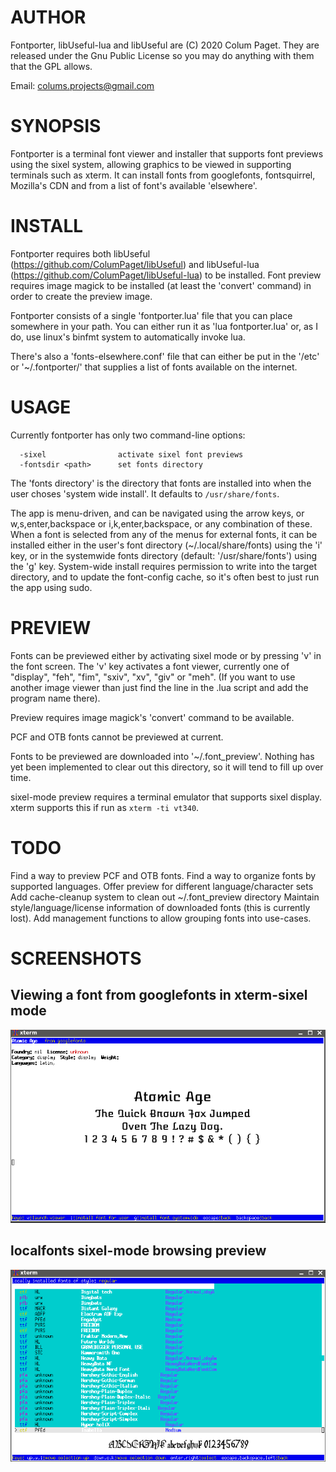 AUTHOR
======

Fontporter, libUseful-lua and libUseful are (C) 2020 Colum Paget. They are released under the Gnu Public License so you may do anything with them that the GPL allows.

Email: colums.projects@gmail.com


SYNOPSIS
========

Fontporter is a terminal font viewer and installer that supports font previews using the sixel system, allowing graphics to be viewed in supporting terminals such as xterm. It can install fonts from googlefonts, fontsquirrel, Mozilla's CDN and from a list of font's available 'elsewhere'.

INSTALL
=======

Fontporter requires both libUseful (https://github.com/ColumPaget/libUseful) and libUseful-lua (https://github.com/ColumPaget/libUseful-lua) to be installed. Font preview requires image magick to be installed (at least the 'convert' command) in order to create the preview image. 

Fontporter consists of a single 'fontporter.lua' file that you can place somewhere in your path. You can either run it as 'lua fontporter.lua' or, as I do, use linux's binfmt system to automatically invoke lua.

There's also a 'fonts-elsewhere.conf' file that can either be put in the '/etc' or '~/.fontporter/' that supplies a list of fonts available on the internet.


USAGE
=====

Currently fontporter has only two command-line options:

```
  -sixel                activate sixel font previews
  -fontsdir <path>      set fonts directory
```

The 'fonts directory' is the directory that fonts are installed into when the user choses 'system wide install'. It defaults to `/usr/share/fonts`.

The app is menu-driven, and can be navigated using the arrow keys, or w,s,enter,backspace or i,k,enter,backspace, or any combination of these. When a font is selected from any of the menus for external fonts, it can be installed either in the user's font directory (~/.local/share/fonts) using the 'i' key, or in the systemwide fonts directory (default: '/usr/share/fonts') using the 'g' key. System-wide install requires permission to write into the target directory, and to update the font-config cache, so it's often best to just run the app using sudo.


PREVIEW
=======

Fonts can be previewed either by activating sixel mode or by pressing 'v' in the font screen. The 'v' key activates a font viewer, currently one of "display", "feh", "fim", "sxiv", "xv", "giv" or "meh". (If you want to use another image viewer than just find the line in the .lua script and add the program name there).

Preview requires image magick's 'convert' command to be available.

PCF and OTB fonts cannot be previewed at current.

Fonts to be previewed are downloaded into '~/.font_preview'. Nothing has yet been implemented to clear out this directory, so it will tend to fill up over time.

sixel-mode preview requires a terminal emulator that supports sixel display. xterm supports this if run as `xterm -ti vt340`.


TODO
====

Find a way to preview PCF and OTB fonts.
Find a way to organize fonts by supported languages.
Offer preview for different language/character sets
Add cache-cleanup system to clean out ~/.font_preview directory
Maintain style/language/license information of downloaded fonts (this is currently lost).
Add management functions to allow grouping fonts into use-cases.


SCREENSHOTS
===========


## Viewing a font from googlefonts in xterm-sixel mode

![googlefonts sixel preview](googlefont-screenshot.png)


## localfonts sixel-mode browsing preview

![locally installed fonts sixel preview](localfonts-screenshot.png)
